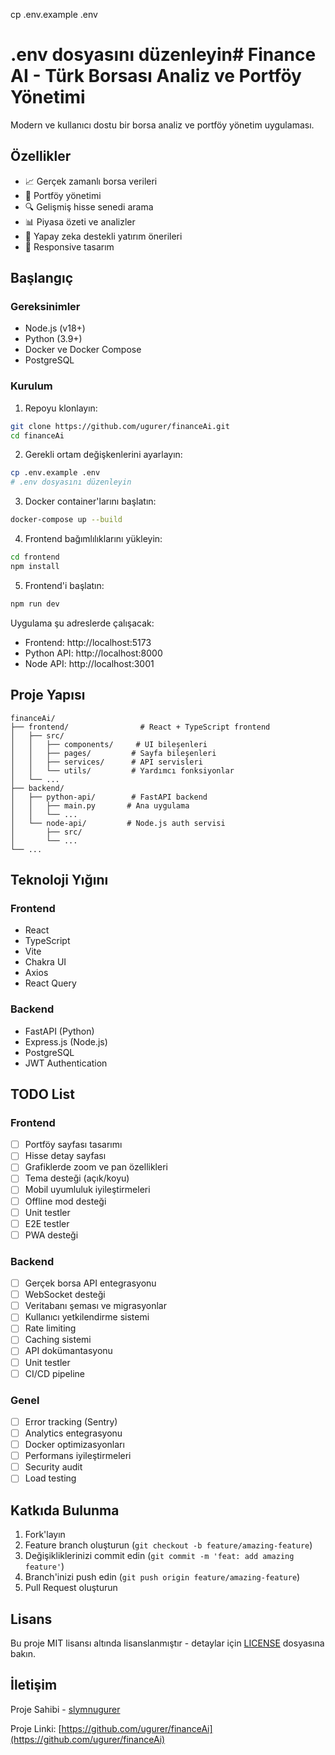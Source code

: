 cp .env.example .env
# .env dosyasını düzenleyin# Finance AI - Türk Borsası Analiz ve Portföy Yönetimi

Modern ve kullanıcı dostu bir borsa analiz ve portföy yönetim uygulaması.

## Özellikler

- 📈 Gerçek zamanlı borsa verileri
- 💼 Portföy yönetimi
- 🔍 Gelişmiş hisse senedi arama
- 📊 Piyasa özeti ve analizler
- 🤖 Yapay zeka destekli yatırım önerileri
- 📱 Responsive tasarım

## Başlangıç

### Gereksinimler

- Node.js (v18+)
- Python (3.9+)
- Docker ve Docker Compose
- PostgreSQL

### Kurulum

1. Repoyu klonlayın:
```bash
git clone https://github.com/ugurer/financeAi.git
cd financeAi
```

2. Gerekli ortam değişkenlerini ayarlayın:
```bash
cp .env.example .env
# .env dosyasını düzenleyin
```

3. Docker container'larını başlatın:
```bash
docker-compose up --build
```

4. Frontend bağımlılıklarını yükleyin:
```bash
cd frontend
npm install
```

5. Frontend'i başlatın:
```bash
npm run dev
```

Uygulama şu adreslerde çalışacak:
- Frontend: http://localhost:5173
- Python API: http://localhost:8000
- Node API: http://localhost:3001

## Proje Yapısı

```
financeAi/
├── frontend/                # React + TypeScript frontend
│   ├── src/
│   │   ├── components/     # UI bileşenleri
│   │   ├── pages/         # Sayfa bileşenleri
│   │   ├── services/      # API servisleri
│   │   └── utils/         # Yardımcı fonksiyonlar
│   └── ...
├── backend/
│   ├── python-api/        # FastAPI backend
│   │   ├── main.py       # Ana uygulama
│   │   └── ...
│   └── node-api/         # Node.js auth servisi
│       ├── src/
│       └── ...
└── ...
```

## Teknoloji Yığını

### Frontend
- React
- TypeScript
- Vite
- Chakra UI
- Axios
- React Query

### Backend
- FastAPI (Python)
- Express.js (Node.js)
- PostgreSQL
- JWT Authentication

## TODO List

### Frontend
- [ ] Portföy sayfası tasarımı
- [ ] Hisse detay sayfası
- [ ] Grafiklerde zoom ve pan özellikleri
- [ ] Tema desteği (açık/koyu)
- [ ] Mobil uyumluluk iyileştirmeleri
- [ ] Offline mod desteği
- [ ] Unit testler
- [ ] E2E testler
- [ ] PWA desteği

### Backend
- [ ] Gerçek borsa API entegrasyonu
- [ ] WebSocket desteği
- [ ] Veritabanı şeması ve migrasyonlar
- [ ] Kullanıcı yetkilendirme sistemi
- [ ] Rate limiting
- [ ] Caching sistemi
- [ ] API dokümantasyonu
- [ ] Unit testler
- [ ] CI/CD pipeline

### Genel
- [ ] Error tracking (Sentry)
- [ ] Analytics entegrasyonu
- [ ] Docker optimizasyonları
- [ ] Performans iyileştirmeleri
- [ ] Security audit
- [ ] Load testing

## Katkıda Bulunma

1. Fork'layın
2. Feature branch oluşturun (`git checkout -b feature/amazing-feature`)
3. Değişikliklerinizi commit edin (`git commit -m 'feat: add amazing feature'`)
4. Branch'inizi push edin (`git push origin feature/amazing-feature`)
5. Pull Request oluşturun

## Lisans

Bu proje MIT lisansı altında lisanslanmıştır - detaylar için [LICENSE](LICENSE) dosyasına bakın.

## İletişim

Proje Sahibi - [slymnugurer](https://twitter.com/slymnugurer)

Proje Linki: [https://github.com/ugurer/financeAi](https://github.com/ugurer/financeAi)